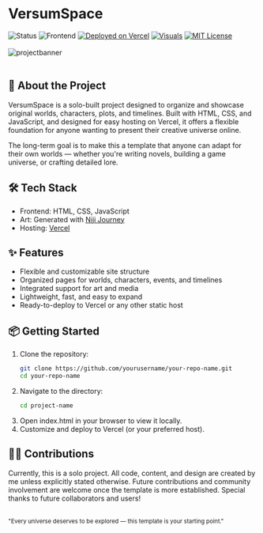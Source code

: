 # VersumSpace 

![Status](https://img.shields.io/badge/Status-in%20development-yellow)
![Frontend](https://img.shields.io/badge/Frontend-HTML%2FCSS%2FJS-blue)
[![Deployed on Vercel](https://img.shields.io/badge/Deployed%20on-Vercel-black)](https://vercel.com/) 
[![Visuals](https://img.shields.io/badge/Visuals-Niji%20Journey-purple)](https://nijijourney.com/home)
[![MIT License](https://img.shields.io/badge/License-MIT-green.svg)](LICENSE)
<br>
<br>
![projectbanner](https://github.com/user-attachments/assets/5f991fa2-81fc-4295-bce6-d717e074418a)
<br>
<br>

## 🌌 About the Project
VersumSpace is a solo-built project designed to organize and showcase original worlds, characters, plots, and timelines.
Built with HTML, CSS, and JavaScript, and designed for easy hosting on Vercel, it offers a flexible foundation for anyone wanting to present their creative universe online.

The long-term goal is to make this a template that anyone can adapt for their own worlds — whether you're writing novels, building a game universe, or crafting detailed lore.


## 🛠 Tech Stack
- Frontend: HTML, CSS, JavaScript
- Art: Generated with [Niji Journey](https://nijijourney.com/home)
- Hosting: [Vercel](https://vercel.com)


## ✨ Features
- Flexible and customizable site structure
- Organized pages for worlds, characters, events, and timelines
- Integrated support for art and media
- Lightweight, fast, and easy to expand
- Ready-to-deploy to Vercel or any other static host


## 📦 Getting Started
1. Clone the repository:
   ```bash
   git clone https://github.com/yourusername/your-repo-name.git
   cd your-repo-name
   ```
2. Navigate to the directory:
   ```bash
   cd project-name
   ```
3. Open index.html in your browser to view it locally.
4. Customize and deploy to Vercel (or your preferred host).


## 🧑‍💻 Contributions
Currently, this is a solo project.
All code, content, and design are created by me unless explicitly stated otherwise.
Future contributions and community involvement are welcome once the template is more established.
Special thanks to future collaborators and users!
<br>
<br>

<sub>"Every universe deserves to be explored — this template is your starting point."</sub>

